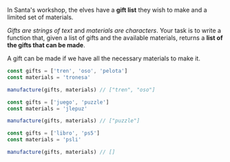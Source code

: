 In Santa's workshop, the elves have a **gift list** they wish to make and a limited set of materials.

_Gifts are strings of text_ and _materials are characters_. Your task is to write a function that, given a list of gifts and the available materials, returns a **list of the gifts that can be made**.

A gift can be made if we have all the necessary materials to make it.

```JavaScript
const gifts = ['tren', 'oso', 'pelota']
const materials = 'tronesa'

manufacture(gifts, materials) // ["tren", "oso"]

const gifts = ['juego', 'puzzle']
const materials = 'jlepuz'

manufacture(gifts, materials) // ["puzzle"]

const gifts = ['libro', 'ps5']
const materials = 'psli'

manufacture(gifts, materials) // []
```
